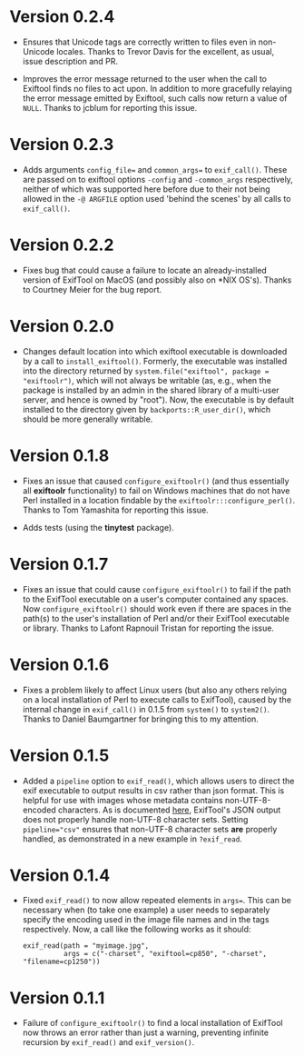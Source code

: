 # Version 0.2.4

* Ensures that Unicode tags are correctly written to files even in non-Unicode
  locales. Thanks to Trevor Davis for the excellent, as usual, issue description
  and PR.

* Improves the error message returned to the user when the call to Exiftool
  finds no files to act upon. In addition to more gracefully relaying the error
  message emitted by Exiftool, such calls now return a value of `NULL`. Thanks
  to jcblum for reporting this issue.

# Version 0.2.3

* Adds arguments `config_file=` and `common_args=` to `exif_call()`. These are
  passed on to exiftool options `-config` and `-common_args` respectively,
  neither of which was supported here before due to their not being allowed in
  the `-@ ARGFILE` option used 'behind the scenes' by all calls to
  `exif_call()`.

# Version 0.2.2

* Fixes bug that could cause a failure to locate an already-installed version of
  ExifTool on MacOS (and possibly also on *NIX OS's). Thanks to Courtney Meier
  for the bug report.

# Version 0.2.0

* Changes default location into which exiftool executable is downloaded by a
  call to `install_exiftool()`. Formerly, the executable was installed into the
  directory returned by `system.file("exiftool", package = "exiftoolr")`, which
  will not always be writable (as, e.g., when the package is installed by an
  admin in the shared library of a multi-user server, and hence is owned by
  "root"). Now, the executable is by default installed to the directory given by
  `backports::R_user_dir()`, which should be more generally writable.

# Version 0.1.8

* Fixes an issue that caused `configure_exiftoolr()` (and thus essentially all
  **exiftoolr** functionality) to fail on Windows machines that do not have Perl
  installed in a location findable by the `exiftoolr:::configure_perl()`. Thanks
  to Tom Yamashita for reporting this issue.
  
* Adds tests (using the **tinytest** package).

# Version 0.1.7

* Fixes an issue that could cause `configure_exiftoolr()` to fail if the path to
  the ExifTool executable on a user's computer contained any spaces. Now
  `configure_exiftoolr()` should work even if there are spaces in the path(s) to
  the user's installation of Perl and/or their ExifTool executable or
  library. Thanks to Lafont Rapnouil Tristan for reporting the issue.

# Version 0.1.6

* Fixes a problem likely to affect Linux users (but also any others relying on a
  local installation of Perl to execute calls to ExifTool), caused by the
  internal change in `exif_call()` in 0.1.5 from `system()` to
  `system2()`. Thanks to Daniel Baumgartner for bringing this to my attention.

# Version 0.1.5

* Added a `pipeline` option to `exif_read()`, which allows users to direct the
  exif executable to output results in csv rather than json format. This is
  helpful for use with images whose metadata contains non-UTF-8-encoded
  characters. As is documented
  [here](https://exiftool.org/exiftool_pod.html#Input-output-text-formatting),
  ExifTool's JSON output does not properly handle non-UTF-8 character
  sets. Setting `pipeline="csv"` ensures that non-UTF-8 character sets **are**
  properly handled, as demonstrated in a new example in `?exif_read`.

# Version 0.1.4

* Fixed `exif_read()` to now allow repeated elements in `args=`. This can be
  necessary when (to take one example) a user needs to separately specify the
  encoding used in the image file names and in the tags respectively. Now, a
  call like the following works as it should:
  
      exif_read(path = "myimage.jpg", 
	            args = c("-charset", "exiftool=cp850", "-charset", "filename=cp1250"))

# Version 0.1.1

* Failure of `configure_exiftoolr()` to find a local installation of ExifTool
  now throws an error rather than just a warning, preventing infinite recursion
  by `exif_read()` and `exif_version()`.
